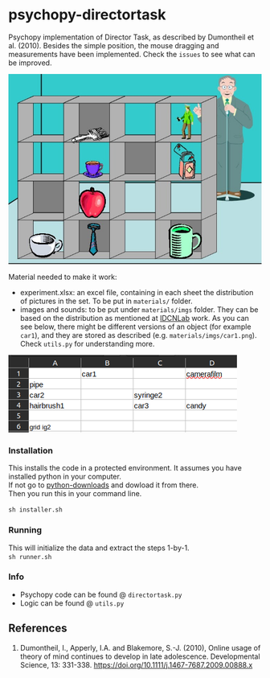 # psychopy-directortask

Psychopy implementation of Director Task, as described by Dumontheil et al. (2010). Besides the simple position, the mouse dragging and measurements have been implemented. Check the `issues` to see what can be improved.

![Director task: example run.](DirectorTask.jpg)

Material needed to make it work:

- experiment.xlsx: an excel file, containing in each sheet the distribution of pictures in the set. To be put in `materials/` folder.
- images and sounds: to be put under `materials/imgs` folder. They can be based on the distribution as mentioned at [IDCNLab](https://sites.google.com/site/idcnlab/director-task?pli=1) work. As you can see below, there might be different versions of an object (for example `car1`), and they are stored as described (e.g. `materials/imgs/car1.png`). Check `utils.py` for understanding more.

![Director task: example setup.](experiment-file.png)

### Installation

This installs the code in a protected environment.
It assumes you have installed python in your computer.  
If not go to [python-downloads](https://www.python.org/downloads/) and dowload it from there.  
Then you run this in your command line.

`sh installer.sh`

### Running

This will initialize the data and extract the steps 1-by-1.  
`sh runner.sh`

### Info

- Psychopy code can be found @ `directortask.py`
- Logic can be found @ `utils.py`

## References

1. Dumontheil, I., Apperly, I.A. and Blakemore, S.-J. (2010), Online usage of theory of mind continues to develop in late adolescence. Developmental Science, 13: 331-338. https://doi.org/10.1111/j.1467-7687.2009.00888.x
